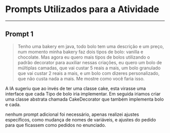 # Prompts Utilizados para a Atividade

---

## Prompt 1

> Tenho uma bakery em java, todo bolo tem uma descrição e um preço, num momento minha bakery faz dois tipos de bolo: vanilla e chocolate. Mas agora eu quero mais tipos de bolos utilizando o padrão decorator para auxiliar nessas criações, eu quero um bolo de múltiplas camadas, que vai custar 5 reais a mais, um bolo granulado que vai custar 2 reais a mais, e um bolo com dizeres personalizado, que não custa nada a mais. Me mostre como você faria isso.

A IA sugeriu que ao invés de ter uma classe cake, esta virasse uma interface que cada Tipo de bolo iria implementar.
Em seguida iriamos criar uma classe abstrata chamada CakeDecorator que também implementa bolo e cada.

nenhum prompt adicional foi necessário, apenas realizei ajustes específicos, como mudança de nomes de variáveis, e ajustes do pedido para que ficassem como pedidos no enunciado.
